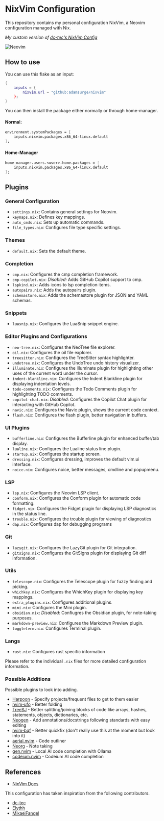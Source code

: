 # NixVim Configuration

This repository contains my personal configuration NixVim, a Neovim configuration managed with Nix.

_My custom version of [dc-tec's NixVim Config](https://github.com/dc-tec/nixvim)_

![Neovim](./.docs/images/neovim.png)

## How to use

You can use this flake as an input:

```nix
{
    inputs = {
        nixvim.url = "github:adamsurge/nixvim"
    };
}
```

You can then install the package either normally or through home-manager.

#### Normal:

```nix
environment.systemPackages = [
    inputs.nixvim.packages.x86_64-linux.default
];
```

#### Home-Manager

```nix
home-manager.users.<user>.home.packages = [
    inputs.nixvim.packages.x86_64-linux.default
];
```

## Plugins

### General Configuration

- `settings.nix`: Contains general settings for Neovim.
- `keymaps.nix`: Defines key mappings.
- `auto_cmds.nix`: Sets up automatic commands.
- `file_types.nix`: Configures file type specific settings.

### Themes

- `default.nix`: Sets the default theme.

### Completion

- `cmp.nix`: Configures the cmp completion framework.
- `cmp-copilot.nix`: _Disabled:_ Adds GitHub Copilot support to cmp.
- `lspkind.nix`: Adds icons to lsp completion items.
- `autopairs.nix`: Adds the autopairs plugin.
- `schemastore.nix`: Adds the schemastore plugin for JSON and YAML schemas.

### Snippets

- `luasnip.nix`: Configures the LuaSnip snippet engine.

### Editor Plugins and Configurations

- `neo-tree.nix`: Configures the NeoTree file explorer.
- `oil.nix`: Configures the oil file explorer.
- `treesitter.nix`: Configures the TreeSitter syntax highlighter.
- `undotree.nix`: Configures the UndoTree undo history visualizer.
- `illuminate.nix`: Configures the Illuminate plugin for highlighting other uses of the current word under the cursor.
- `indent-blankline.nix`: Configures the Indent Blankline plugin for displaying indentation levels.
- `todo-comments.nix`: Configures the Todo Comments plugin for highlighting TODO comments.
- `copilot-chat.nix`: _Disabled:_ Configures the Copilot Chat plugin for interacting with GitHub Copilot.
- `navic.nix`: Configures the Navic plugin, shows the current code context.
- `flash.nix`: Configures the flash plugin, better navigation in buffers.

### UI Plugins

- `bufferline.nix`: Configures the Bufferline plugin for enhanced buffer/tab display.
- `lualine.nix`: Configures the Lualine status line plugin.
- `startup.nix`: Configures the startup screen.
- `dressing.nix`: Configures dressing, improves the default vim.ui interface.
- `noice.nix`: Configures noice, better messages, cmdline and popupmenu.

### LSP

- `lsp.nix`: Configures the Neovim LSP client.
- `conform.nix`: Configures the Conform plugin for automatic code formatting.
- `fidget.nix`: Configures the Fidget plugin for displaying LSP diagnostics in the status line.
- `trouble.nix`: Configures the trouble plugin for viewing of diagnostics
- `dap.nix`: Configures dap for debugging programs

### Git

- `lazygit.nix`: Configures the LazyGit plugin for Git integration.
- `gitsigns.nix`: Configures the GitSigns plugin for displaying Git diff information.

### Utils

- `telescope.nix`: Configures the Telescope plugin for fuzzy finding and picking.
- `whichkey.nix`: Configures the WhichKey plugin for displaying key mappings.
- `extra_plugins.nix`: Configures additional plugins.
- `mini.nix`: Configures the Mini plugin.
- `obsidian.nix`: _Disabled:_ Confiugres the Obsidian plugin, for note-taking purposes.
- `markdown-preview.nix`: Configures the Markdown Preview plugin.
- `toggleterm.nix`: Configures Terminal plugin.

### Langs

- `rust.nix`: Configures rust specific information

Please refer to the individual `.nix` files for more detailed configuration information.

### Possible Additions

Possible plugins to look into adding.

- [Harpoon](https://github.com/ThePrimeagen/harpoon/tree/harpoon2) - Specify projects/frequent files to get to them easier
- [nvim-ufo](https://github.com/kevinhwang91/nvim-ufo) - Better folding
- [TreeSJ](https://github.com/Wansmer/treesj) - Better splitting/joining blocks of code like arrays, hashes, statements, objects, dictionaries, etc.
- [Neogen](https://github.com/danymat/neogen?tab=readme-ov-file#supported-languages) - Add annotations/docstrings following standards with easy editing
- [nvim-bqf](https://github.com/kevinhwang91/nvim-bqf) - Better quickfix (don't really use this at the moment but look into it)
- [aerial.nvim](https://github.com/stevearc/aerial.nvim?tab=readme-ov-file#api) - Code outliner
- [Neorg](https://github.com/nvim-neorg/neorg?tab=readme-ov-file) - Note taking
- [gen.nvim](https://github.com/David-Kunz/gen.nvim?tab=readme-ov-file) - Local AI code completion with Ollama
- [codeium.nvim](https://github.com/Exafunction/codeium.nvim) - Codeium AI code completion

## References

- [NixVim Docs](https://nix-community.github.io/nixvim/NeovimOptions/index.html)

This configuration has taken inspiration from the following contributors.

- [dc-tec](https://github.com/dc-tec/nixvim)
- [Elythh](https://github.com/elythh/nixvim)
- [MikaelFangel](https://github.com/MikaelFangel/nixvim-config)
